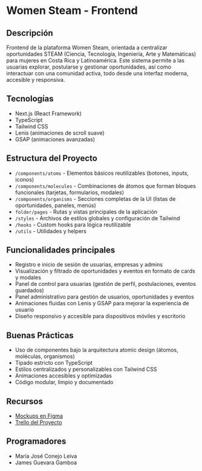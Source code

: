 # Women Steam - Frontend

## Descripción

Frontend de la plataforma Women Steam, orientada a centralizar oportunidades STEAM (Ciencia, Tecnología, Ingeniería, Arte y Matemáticas) para mujeres en Costa Rica y Latinoamérica. Este sistema permite a las usuarias explorar, postularse y gestionar oportunidades, así como interactuar con una comunidad activa, todo desde una interfaz moderna, accesible y responsiva.

## Tecnologías

- Next.js (React Framework)
- TypeScript
- Tailwind CSS
- Lenis (animaciones de scroll suave)
- GSAP (animaciones avanzadas)

## Estructura del Proyecto

- `/components/atoms` - Elementos básicos reutilizables (botones, inputs, iconos)
- `/components/molecules` - Combinaciones de átomos que forman bloques funcionales (tarjetas, formularios, modales)
- `/components/organisms` - Secciones completas de la UI (listas de oportunidades, paneles, menús)
- `folder/pages` - Rutas y vistas principales de la aplicación
- `/styles` - Archivos de estilos globales y configuración de Tailwind
- `/hooks` - Custom hooks para lógica reutilizable
- `/utils` - Utilidades y helpers

## Funcionalidades principales

- Registro e inicio de sesión de usuarias, empresas y admins
- Visualización y filtrado de oportunidades y eventos en formato de cards y modales
- Panel de control para usuarias (gestión de perfil, postulaciones, eventos guardados)
- Panel administrativo para gestión de usuarios, oportunidades y eventos
- Animaciones fluidas con Lenis y GSAP para mejorar la experiencia de usuario
- Diseño responsivo y accesible para dispositivos móviles y escritorio

## Buenas Prácticas

- Uso de componentes bajo la arquitectura atomic design (átomos, moléculas, organismos)
- Tipado estricto con TypeScript
- Estilos centralizados y personalizables con Tailwind CSS
- Animaciones accesibles y optimizadas
- Código modular, limpio y documentado

## Recursos

- [Mockups en Figma](https://www.figma.com/design/GpxMo2D6wu3UDnxxXs9pag/STEAM-Latinas?node-id=3103-2&t=rtU2YNOe33DE830U-1)
- [Trello del Proyecto](https://trello.com/invite/b/6824127094715516ec529748/ATTIb17191b10c3ffba4396ed55d5205240bB26BB48A/steamwomen)

## Programadores

- María José Conejo Leiva
- James Guevara Gamboa
